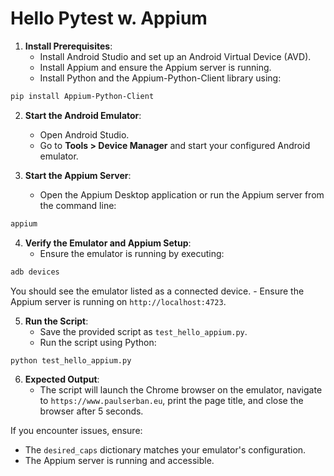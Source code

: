 # Hello Pytest w. Appium

1. **Install Prerequisites**:
   - Install Android Studio and set up an Android Virtual Device (AVD).
   - Install Appium and ensure the Appium server is running.
   - Install Python and the Appium-Python-Client library using:

```bash
pip install Appium-Python-Client
```

2. **Start the Android Emulator**:

   - Open Android Studio.
   - Go to **Tools > Device Manager** and start your configured Android emulator.

3. **Start the Appium Server**:
   - Open the Appium Desktop application or run the Appium server from the command line:

```bash
appium
```

4. **Verify the Emulator and Appium Setup**:
   - Ensure the emulator is running by executing:

```bash
adb devices
```

You should see the emulator listed as a connected device. - Ensure the Appium server is running on `http://localhost:4723`.

5. **Run the Script**:
   - Save the provided script as `test_hello_appium.py`.
   - Run the script using Python:

```bash
python test_hello_appium.py
```

6. **Expected Output**:
   - The script will launch the Chrome browser on the emulator, navigate to `https://www.paulserban.eu`, print the page title, and close the browser after 5 seconds.

If you encounter issues, ensure:

- The `desired_caps` dictionary matches your emulator's configuration.
- The Appium server is running and accessible.
